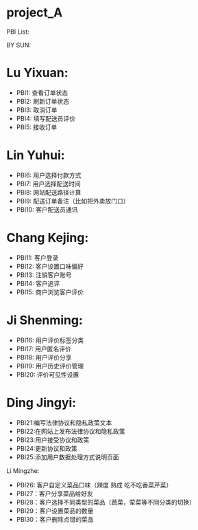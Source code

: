 # project_A
PBI List:

BY SUN:


# Lu Yixuan: 
- PBI1: 查看订单状态
- PBI2: 刷新订单状态
- PBI3: 取消订单
- PBI4: 填写配送员评价
- PBI5: 接收订单


# Lin Yuhui:
- PBI6: 用户选择付款方式
- PBI7: 用户选择配送时间
- PBI8: 网站配送路径计算
- PBI9: 配送订单备注（比如把外卖放门口）
- PBI10: 客户配送员通讯

# Chang Kejing:
- PBI11: 客户登录
- PBI12: 客户设置口味偏好
- PBI13: 注销客户账号
- PBI14: 客户追评
- PBI15: 商户浏览客户评价

# Ji Shenming:
- PBI16: 用户评价标签分类
- PBI17: 用户匿名评价
- PBI18: 用户评价分享
- PBI19: 用户历史评价管理
- PBI20: 评价可见性设置

# Ding Jingyi:
- PBI21:编写法律协议和隐私政策文本
- PBI22:在网站上发布法律协议和隐私政策 
- PBI23:用户接受协议和政策 
- PBI24:更新协议和政策 
- PBI25:添加用户数据处理方式说明页面

Li Mingzhe:
- PBI26: 客户自定义菜品口味（辣度 熟成 吃不吃香菜芹菜）
- PBI27：客户分享菜品给好友
- PBI28：客户选择不同类型的菜品（蔬菜，荤菜等不同分类的切换）
- PBI29：客户设置菜品的数量
- PBI30：客户删除点错的菜品
